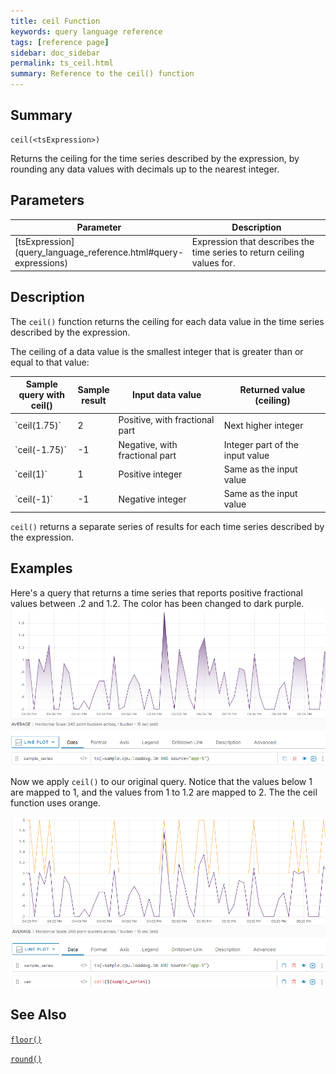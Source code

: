 ```yaml
---
title: ceil Function
keywords: query language reference
tags: [reference page]
sidebar: doc_sidebar
permalink: ts_ceil.html
summary: Reference to the ceil() function
---
```

## Summary
```
ceil(<tsExpression>)
```
Returns the ceiling for the time series described by the expression, by rounding any data values with decimals up to the nearest integer.

## Parameters
<table>
<tbody>
<thead>
<tr><th width="20%">Parameter</th><th width="80%">Description</th></tr>
</thead>
<tr>
<td markdown="span"> [tsExpression](query_language_reference.html#query-expressions)</td>
<td>Expression that describes the time series to return ceiling values for. </td></tr>
</tbody>
</table>


## Description

The `ceil()` function returns the ceiling for each data value in the time series described by the expression.

The ceiling of a data value is the smallest integer that is greater than or equal to that value:

<table>
<tbody>
<thead>
<tr><th width="20%">Sample query with ceil()</th><th width="10%">Sample result</th><th width="35%">Input data value</th><th width="35%">Returned value (ceiling)</th></tr>
</thead>
<tr><td markdown="span">`ceil(1.75)`</td> <td> 2 </td> <td>Positive, with fractional part</td><td>Next higher integer</td></tr>
<tr><td markdown="span">`ceil(-1.75)`</td><td> -1 </td> <td>Negative, with fractional part</td><td>Integer part of the input value</td></tr>
<tr><td markdown="span">`ceil(1)`</td><td> 1 </td> <td>Positive integer</td><td>Same as the input value</td></tr>
<tr><td markdown="span">`ceil(-1)`</td><td> -1</td> <td>Negative integer</td><td>Same as the input value</td></tr>
</tbody>
</table>

`ceil()` returns a separate series of results for each time series described by the expression.

## Examples

Here's a query that returns a time series that reports positive fractional values between .2 and 1.2. The color has been changed to dark purple.
![ceil before](images/ts_ceil_before.png)

Now we apply `ceil()` to our original query. Notice that the values below 1 are mapped to 1, and the values from 1 to 1.2 are mapped to 2. The the ceil function uses orange. 

![ceil after](images/ts_ceil_after.png)

## See Also

[`floor()`](ts_floor.html)

[`round()`](ts_round.html)
